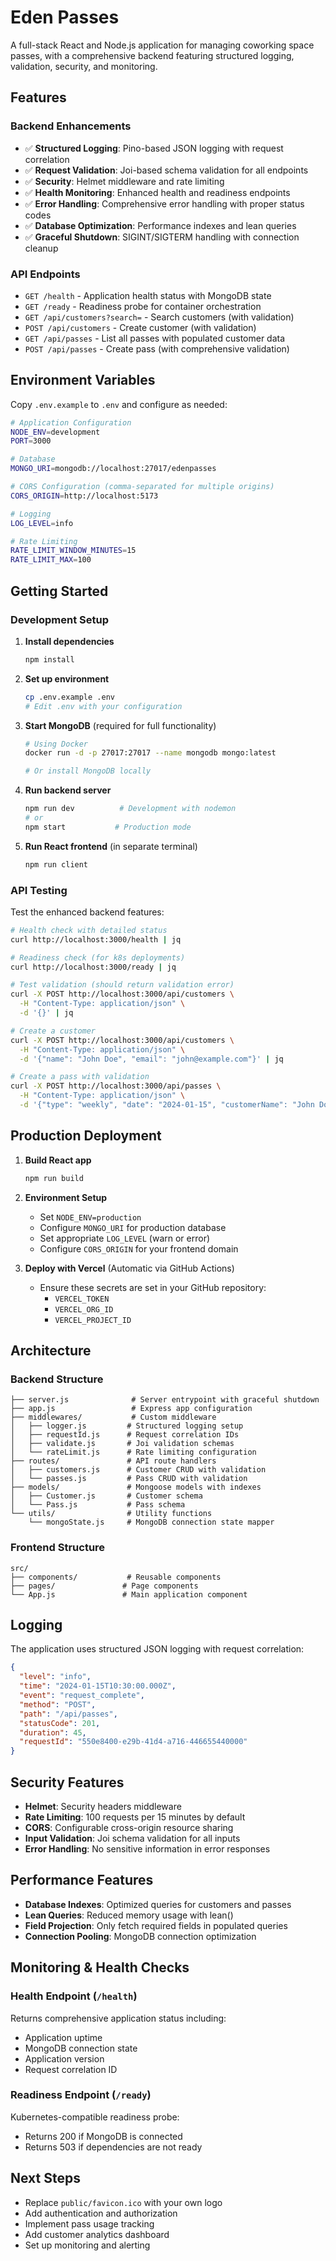 # Eden Passes

A full-stack React and Node.js application for managing coworking space passes, with a comprehensive backend featuring structured logging, validation, security, and monitoring.

## Features

### Backend Enhancements
- ✅ **Structured Logging**: Pino-based JSON logging with request correlation
- ✅ **Request Validation**: Joi-based schema validation for all endpoints
- ✅ **Security**: Helmet middleware and rate limiting
- ✅ **Health Monitoring**: Enhanced health and readiness endpoints
- ✅ **Error Handling**: Comprehensive error handling with proper status codes
- ✅ **Database Optimization**: Performance indexes and lean queries
- ✅ **Graceful Shutdown**: SIGINT/SIGTERM handling with connection cleanup

### API Endpoints
- `GET /health` - Application health status with MongoDB state
- `GET /ready` - Readiness probe for container orchestration
- `GET /api/customers?search=` - Search customers (with validation)
- `POST /api/customers` - Create customer (with validation)
- `GET /api/passes` - List all passes with populated customer data
- `POST /api/passes` - Create pass (with comprehensive validation)

## Environment Variables

Copy `.env.example` to `.env` and configure as needed:

```bash
# Application Configuration
NODE_ENV=development
PORT=3000

# Database
MONGO_URI=mongodb://localhost:27017/edenpasses

# CORS Configuration (comma-separated for multiple origins)
CORS_ORIGIN=http://localhost:5173

# Logging
LOG_LEVEL=info

# Rate Limiting
RATE_LIMIT_WINDOW_MINUTES=15
RATE_LIMIT_MAX=100
```

## Getting Started

### Development Setup

1. **Install dependencies**
   ```bash
   npm install
   ```

2. **Set up environment**
   ```bash
   cp .env.example .env
   # Edit .env with your configuration
   ```

3. **Start MongoDB** (required for full functionality)
   ```bash
   # Using Docker
   docker run -d -p 27017:27017 --name mongodb mongo:latest
   
   # Or install MongoDB locally
   ```

4. **Run backend server**
   ```bash
   npm run dev          # Development with nodemon
   # or
   npm start           # Production mode
   ```

5. **Run React frontend** (in separate terminal)
   ```bash
   npm run client
   ```

### API Testing

Test the enhanced backend features:

```bash
# Health check with detailed status
curl http://localhost:3000/health | jq

# Readiness check (for k8s deployments)
curl http://localhost:3000/ready | jq

# Test validation (should return validation error)
curl -X POST http://localhost:3000/api/customers \
  -H "Content-Type: application/json" \
  -d '{}' | jq

# Create a customer
curl -X POST http://localhost:3000/api/customers \
  -H "Content-Type: application/json" \
  -d '{"name": "John Doe", "email": "john@example.com"}' | jq

# Create a pass with validation
curl -X POST http://localhost:3000/api/passes \
  -H "Content-Type: application/json" \
  -d '{"type": "weekly", "date": "2024-01-15", "customerName": "John Doe"}' | jq
```

## Production Deployment

1. **Build React app**
   ```bash
   npm run build
   ```

2. **Environment Setup**
   - Set `NODE_ENV=production`
   - Configure `MONGO_URI` for production database
   - Set appropriate `LOG_LEVEL` (warn or error)
   - Configure `CORS_ORIGIN` for your frontend domain

3. **Deploy with Vercel** (Automatic via GitHub Actions)
   - Ensure these secrets are set in your GitHub repository:
     - `VERCEL_TOKEN`
     - `VERCEL_ORG_ID`
     - `VERCEL_PROJECT_ID`

## Architecture

### Backend Structure
```
├── server.js              # Server entrypoint with graceful shutdown
├── app.js                 # Express app configuration
├── middlewares/           # Custom middleware
│   ├── logger.js         # Structured logging setup
│   ├── requestId.js      # Request correlation IDs
│   ├── validate.js       # Joi validation schemas
│   └── rateLimit.js      # Rate limiting configuration
├── routes/               # API route handlers
│   ├── customers.js      # Customer CRUD with validation
│   └── passes.js         # Pass CRUD with validation
├── models/               # Mongoose models with indexes
│   ├── Customer.js       # Customer schema
│   └── Pass.js           # Pass schema
└── utils/                # Utility functions
    └── mongoState.js     # MongoDB connection state mapper
```

### Frontend Structure
```
src/
├── components/           # Reusable components
├── pages/               # Page components
└── App.js               # Main application component
```

## Logging

The application uses structured JSON logging with request correlation:

```json
{
  "level": "info",
  "time": "2024-01-15T10:30:00.000Z",
  "event": "request_complete",
  "method": "POST",
  "path": "/api/passes",
  "statusCode": 201,
  "duration": 45,
  "requestId": "550e8400-e29b-41d4-a716-446655440000"
}
```

## Security Features

- **Helmet**: Security headers middleware
- **Rate Limiting**: 100 requests per 15 minutes by default
- **CORS**: Configurable cross-origin resource sharing
- **Input Validation**: Joi schema validation for all inputs
- **Error Handling**: No sensitive information in error responses

## Performance Features

- **Database Indexes**: Optimized queries for customers and passes
- **Lean Queries**: Reduced memory usage with lean()
- **Field Projection**: Only fetch required fields in populated queries
- **Connection Pooling**: MongoDB connection optimization

## Monitoring & Health Checks

### Health Endpoint (`/health`)
Returns comprehensive application status including:
- Application uptime
- MongoDB connection state
- Application version
- Request correlation ID

### Readiness Endpoint (`/ready`)
Kubernetes-compatible readiness probe:
- Returns 200 if MongoDB is connected
- Returns 503 if dependencies are not ready

## Next Steps

- Replace `public/favicon.ico` with your own logo
- Add authentication and authorization
- Implement pass usage tracking
- Add customer analytics dashboard
- Set up monitoring and alerting